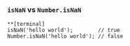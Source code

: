 
### <code>isNaN</code> vs <code>Number.isNaN</code>
```
**[terminal]
isNaN('hello world');        // true
Number.isNaN('hello world'); // false
```